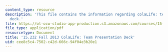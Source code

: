 ```yaml
---
content_type: resource
description: 'This file contains the information regarding colaLife: team presentation
  deck.'
file: https://ol-ocw-studio-app-production.s3.amazonaws.com/courses/15-232-business-model-innovation-global-health-in-frontier-markets-fall-2013/cee8c5c47502c42d666c94f04e3b20e1_MIT15_232F13_t2_presentatn.pdf
file_type: application/pdf
resourcetype: Document
title: '15.232 Fall 2013 ColaLife: Team Presentation Deck'
uid: cee8c5c4-7502-c42d-666c-94f04e3b20e1
---
```

